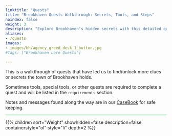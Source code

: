 ```yaml
---
linktitle: "Quests"
title: "Brookhaven Quests Walkthrough: Secrets, Tools, and Steps"
noindex: false
weight: 3
description: "Explore Brookhaven's hidden secrets with this detailed quests walkthrough. Discover tools, requirements, and step-by-step instructions for solving mysteries."
aliases:
- /quests
images:
- images/bh/agency_greed_desk_1_button.jpg
#Tags: ["Brookhaven Lore Quests"]

---
```


This is a walkthrough of quests that have led us to find/unlock more clues or secrets the town of Brookhaven holds.

Sometimes tools, special tools, or other quests are required to complete a quest and will be listed in the `requirements` section.

Notes and messages found along the way are in our [CaseBook](/casebook/) for safe keeping. 

<hr style="background-color: #28b44c" size=8>

{{% children sort="Weight" showhidden=false description=false containerstyle="ol" style="li"  depth=2 %}}
